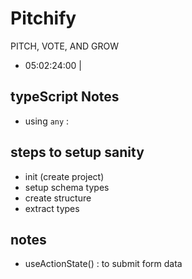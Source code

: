 # Pitchify

PITCH, VOTE, AND GROW

- 05:02:24:00 |

## typeScript Notes

- using `any` :

## steps to setup sanity

- init (create project)
- setup schema types
- create structure
- extract types

## notes

- useActionState() : to submit form data
